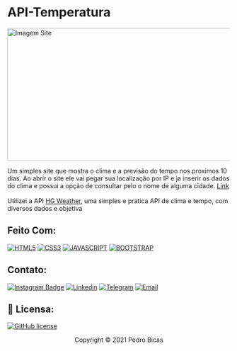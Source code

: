 # API-Temperatura

<img width="600px" height="300px" src="https://cdn.discordapp.com/attachments/905749782721597455/951663945062686720/unknown.png" alt="Imagem Site"> 

Um simples site que mostra o clima e a previsão do tempo nos proximos 10 dias. Ao abrir o site ele vai pegar sua localização por IP e ja inserir os dados do clima e possui a opção de consultar pelo o nome de alguma cidade.
[Link](https://pedrobicas.github.io/api-temperatura/)
<br>
<br>
Utilizei a API [HG Weather](https://hgbrasil.com/status/weather), uma simples e pratica API de clima e tempo, com diversos dados e objetiva


## Feito Com:
[![HTML5](https://img.shields.io/badge/HTML5-E34F26?style=for-the-badge&logo=html5&logoColor=white)](https://developer.mozilla.org/pt-BR/docs/Web/HTML)
[![CSS3](https://img.shields.io/badge/CSS3-1572B6?style=for-the-badge&logo=css3&logoColor=white)](https://developer.mozilla.org/pt-BR/docs/Web/CSS)
[![JAVASCRIPT](https://img.shields.io/badge/JavaScript-F7DF1E?style=for-the-badge&logo=javascript&logoColor=black)](https://developer.mozilla.org/pt-BR/docs/Web/JavaScript)
[![BOOTSTRAP](https://img.shields.io/badge/Bootstrap-563D7C?style=for-the-badge&logo=bootstrap&logoColor=white)](https://developer.mozilla.org/en-US/docs/Glossary/Bootstrap)

## Contato:
[![Instagram Badge](https://img.shields.io/badge/Instagram-E4405F?style=for-the-badge&logo=instagram&logoColor=white)](https://www.instagram.com/pedro_bicas/)
[![Linkedin](https://img.shields.io/badge/LinkedIn-0077B5?style=for-the-badge&logo=linkedin&logoColor=white)](https://www.linkedin.com/in/pedro-bicas-89664521a/)
[![Telegram](https://img.shields.io/badge/Telegram-2CA5E0?style=for-the-badge&logo=telegram&logoColor=white)](https://t.me/pedrobicas)
[![Email](https://img.shields.io/badge/Gmail-D14836?style=for-the-badge&logo=gmail&logoColor=white)](mailto:pedrobicascouto@hotmail.com)

## 🔖 Licensa:
[![GitHub license](https://img.shields.io/github/license/PedroBicas/pagina-pessoal)](https://github.com/PedroBicas/pagina-pessoal/blob/main/LICENSE)

<p align="center">Copyright © 2021 Pedro Bicas</p>
